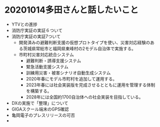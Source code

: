 # 20201014多田さんと話したいこと


* YTVとの進捗
* 消防庁実証の実証６ついて
* 消防庁実証の実証7ついて
    * 開発済みの避難判断支援の仮想プロトタイプを使い、災害対応経験のある茨城県常総市と福岡県東峰村の2モデル自治体で実施する。
    * 市町村災害対応統合システム
        * 避難判断・誘導支援システム
        * 緊急活動支援システム
        * 訓練用災害・被害シナリオ自動生成システム
        * 2020年春にモデル市町村を追加して運用する。
        * 2023年春には社会実装版を完成させるとともに運用を管理する体制を構築する。
        * 2028年には全国約1700自治体への社会実装を目指している。
* DXの実施で「整理」について
* GIGAスクール端末のGPS確認
* 亀岡電子のプレスリリースの可否
* 